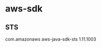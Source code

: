 # aws-sdk

## STS
<!-- https://mvnrepository.com/artifact/com.amazonaws/aws-java-sdk-sts -->
<dependency>
    <groupId>com.amazonaws</groupId>
    <artifactId>aws-java-sdk-sts</artifactId>
    <version>1.11.1003</version>
</dependency>
